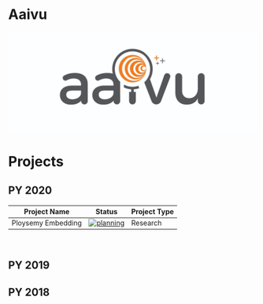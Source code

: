 # Aaivu

<p align="center">
<img src="./images/aaivu-logo-wide.jpg" alt="envone-ui" align="center" />
</p>




# Projects

## PY 2020

| Project Name | Status  | Project Type  |
| ------- | --- | --- |
| Ploysemy Embedding | [![planning](https://img.shields.io/badge/-Planning-blue)]() | Research |

&nbsp;


## PY 2019

## PY 2018



